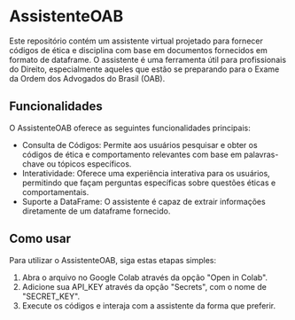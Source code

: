 # AssistenteOAB

Este repositório contém um assistente virtual projetado para fornecer códigos de ética e disciplina com base em documentos fornecidos em formato de dataframe. O assistente é uma ferramenta útil para profissionais do Direito, especialmente aqueles que estão se preparando para o Exame da Ordem dos Advogados do Brasil (OAB).

## Funcionalidades

O AssistenteOAB oferece as seguintes funcionalidades principais:

- Consulta de Códigos: Permite aos usuários pesquisar e obter os códigos de ética e comportamento relevantes com base em palavras-chave ou tópicos específicos.
- Interatividade: Oferece uma experiência interativa para os usuários, permitindo que façam perguntas específicas sobre questões éticas e comportamentais.
- Suporte a DataFrame: O assistente é capaz de extrair informações diretamente de um dataframe fornecido.

## Como usar

Para utilizar o AssistenteOAB, siga estas etapas simples:

1. Abra o arquivo no Google Colab através da opção "Open in Colab".
2. Adicione sua API_KEY através da opção "Secrets", com o nome de "SECRET_KEY".
3. Execute os códigos e interaja com a assistente da forma que preferir.
